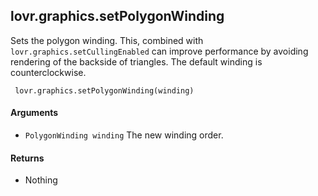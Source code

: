 <!--
category: reference
-->

lovr.graphics.setPolygonWinding
---

Sets the polygon winding.  This, combined with `lovr.graphics.setCullingEnabled` can improve
performance by avoiding rendering of the backside of triangles.  The default winding is
counterclockwise.

     lovr.graphics.setPolygonWinding(winding)

#### Arguments

- `PolygonWinding winding` The new winding order.

#### Returns

- Nothing
